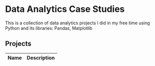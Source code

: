 # Data Analytics Case Studies
This is a collection of data analytics projects I did in my free time using Python and its libraries: Pandas, Matplotlib

## Projects
| Name | Description |
|-|-|
